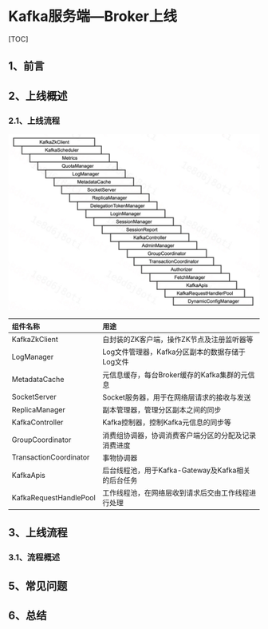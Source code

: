 # Kafka服务端—Broker上线

[TOC]

## 1、前言


## 2、上线概述

### 2.1、上线流程

![](./assets/kafka_broker_create_component.jpg)



|组件名称|用途|
|:----|:----|
|KafkaZkClient|自封装的ZK客户端，操作ZK节点及注册监听器等|
|LogManager|Log文件管理器，Kafka分区副本的数据存储于Log文件|
|MetadataCache|元信息缓存，每台Broker缓存的Kafka集群的元信息|
|SocketServer|Socket服务器，用于在网络层请求的接收与发送|
|ReplicaManager|副本管理器，管理分区副本之间的同步|
|KafkaController|Kafka控制器，控制Kafka元信息的同步等|
|GroupCoordinator|消费组协调器，协调消费客户端分区的分配及记录消费进度|
|TransactionCoordinator|事物协调器|
|KafkaApis|后台线程池，用于Kafka-Gateway及Kafka相关的后台任务|
|KafkaRequestHandlePool|工作线程池，在网络层收到请求后交由工作线程进行处理|


## 3、上线流程

### 3.1、流程概述



## 5、常见问题




## 6、总结





